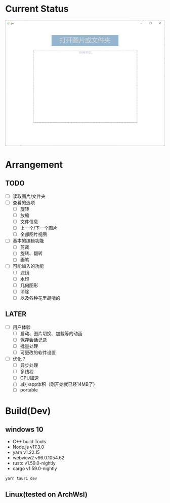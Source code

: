 # Current Status
![img](/screenshots/1.png)

# Arrangement
## TODO
- [ ] 读取图片/文件夹
- [ ] 查看的选项
  - [ ] 旋转
  - [ ] 放缩
  - [ ] 文件信息
  - [ ] 上一个/下一个图片
  - [ ] 全部图片视图
- [ ] 基本的编辑功能
  - [ ] 剪裁
  - [ ] 旋转、翻转
  - [ ] 画笔
- [ ] 可能加入的功能
  - [ ] 滤镜
  - [ ] 水印
  - [ ] 几何图形
  - [ ] 消除
  - [ ] 以及各种花里胡哨的
## LATER

- [ ] 用户体验
  - [ ] 启动、图片切换、加载等的动画
  - [ ] 保存会话记录
  - [ ] 批量处理
  - [ ] 可更改的软件设置
- [ ] 优化？
  - [ ] 异步处理
  - [ ] 多线程
  - [ ] GPU加速
  - [ ] 减小app体积（刚开始就已经14MB了）
  - [ ] portable

# Build(Dev)

## windows 10

- C++ build Tools
- Node.js v17.3.0
- yarn v1.22.15
- webview2 v96.0.1054.62
- rustc v1.59.0-nightly
- cargo v1.59.0-nightly

```sh
yarn tauri dev
```

## Linux(tested on ArchWsl)